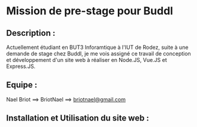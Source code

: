 # Mission de pre-stage pour Buddl

## Description :

Actuellement étudiant en BUT3 Inforamtique à l'IUT de Rodez, suite à une demande de stage chez Buddl, je me vois assigné ce travail de conception et développement d'un site web à réaliser en Node.JS, Vue.JS et Express.JS.

## Equipe :

Nael Briot ==> BriotNael ==> briotnael@gmail.com

## Installation et Utilisation du site web :
